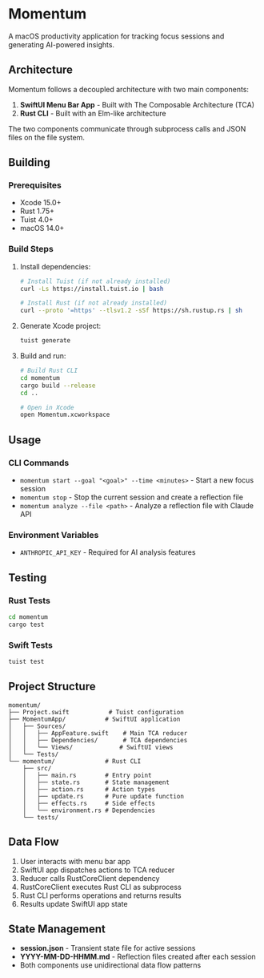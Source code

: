 # Momentum

A macOS productivity application for tracking focus sessions and generating AI-powered insights.

## Architecture

Momentum follows a decoupled architecture with two main components:

1. **SwiftUI Menu Bar App** - Built with The Composable Architecture (TCA)
2. **Rust CLI** - Built with an Elm-like architecture

The two components communicate through subprocess calls and JSON files on the file system.

## Building

### Prerequisites

- Xcode 15.0+
- Rust 1.75+
- Tuist 4.0+
- macOS 14.0+

### Build Steps

1. Install dependencies:
   ```bash
   # Install Tuist (if not already installed)
   curl -Ls https://install.tuist.io | bash
   
   # Install Rust (if not already installed)
   curl --proto '=https' --tlsv1.2 -sSf https://sh.rustup.rs | sh
   ```

2. Generate Xcode project:
   ```bash
   tuist generate
   ```

3. Build and run:
   ```bash
   # Build Rust CLI
   cd momentum
   cargo build --release
   cd ..
   
   # Open in Xcode
   open Momentum.xcworkspace
   ```

## Usage

### CLI Commands

- `momentum start --goal "<goal>" --time <minutes>` - Start a new focus session
- `momentum stop` - Stop the current session and create a reflection file
- `momentum analyze --file <path>` - Analyze a reflection file with Claude API

### Environment Variables

- `ANTHROPIC_API_KEY` - Required for AI analysis features

## Testing

### Rust Tests
```bash
cd momentum
cargo test
```

### Swift Tests
```bash
tuist test
```

## Project Structure

```
momentum/
├── Project.swift           # Tuist configuration
├── MomentumApp/           # SwiftUI application
│   ├── Sources/
│   │   ├── AppFeature.swift    # Main TCA reducer
│   │   ├── Dependencies/       # TCA dependencies
│   │   └── Views/             # SwiftUI views
│   └── Tests/
└── momentum/              # Rust CLI
    ├── src/
    │   ├── main.rs        # Entry point
    │   ├── state.rs       # State management
    │   ├── action.rs      # Action types
    │   ├── update.rs      # Pure update function
    │   ├── effects.rs     # Side effects
    │   └── environment.rs # Dependencies
    └── tests/
```

## Data Flow

1. User interacts with menu bar app
2. SwiftUI app dispatches actions to TCA reducer
3. Reducer calls RustCoreClient dependency
4. RustCoreClient executes Rust CLI as subprocess
5. Rust CLI performs operations and returns results
6. Results update SwiftUI app state

## State Management

- **session.json** - Transient state file for active sessions
- **YYYY-MM-DD-HHMM.md** - Reflection files created after each session
- Both components use unidirectional data flow patterns